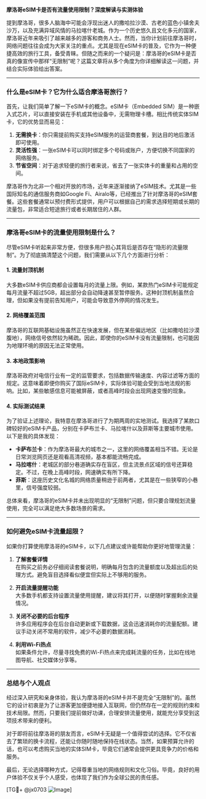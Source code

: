 **摩洛哥eSIM卡是否有流量使用限制？深度解读与实测体验**

提到摩洛哥，很多人脑海中可能会浮现出迷人的撒哈拉沙漠、古老的蓝色小镇舍夫沙万，以及充满异域风情的马拉喀什老城。作为一个历史悠久且文化多元的国家，摩洛哥近年来吸引了越来越多的游客和商务人士。然而，当你计划前往摩洛哥时，网络问题往往会成为大家关注的重点。尤其是现在eSIM卡的普及，它作为一种便捷高效的旅行工具，备受青睐。但随之而来的一个疑问是：摩洛哥的eSIM卡是否真的像宣传中那样“无限制”呢？这篇文章将从多个角度为你详细解读这一问题，并结合实际体验给出答案。

---

### **什么是eSIM卡？它为什么适合摩洛哥旅行？**

首先，让我们简单了解一下eSIM卡的概念。eSIM卡（Embedded SIM）是一种嵌入式芯片，可以直接安装在手机或其他设备中，无需物理卡槽。相比传统实体SIM卡，它的优势显而易见：

1. **无需换卡**：你只需提前购买支持eSIM服务的运营商套餐，到达目的地后激活即可使用。
2. **灵活性强**：一张eSIM卡可以同时绑定多个号码或账户，方便切换不同国家的网络服务。
3. **节省空间**：对于追求轻便的旅行者来说，省去了一张实体卡的重量和占用的空间。

摩洛哥作为北非一个相对开放的市场，近年来逐渐接纳了eSIM技术。尤其是一些国际知名的通信服务商如Google Fi、Airalo等，已经推出了针对摩洛哥的eSIM套餐。这些套餐通常以预付费形式提供，用户可以根据自己的需求选择短期或长期的流量包，非常适合短途旅行或者长期居住的人群。

---

### **摩洛哥eSIM卡的流量使用限制是什么？**

尽管eSIM卡听起来非常方便，但很多用户担心其背后是否存在“隐形的流量限制”。为了彻底搞清楚这个问题，我们需要从以下几个方面进行分析：

#### **1. 流量封顶机制**
大多数eSIM卡供应商都会设置每月的流量上限。例如，某款热门eSIM卡可能规定每月流量不超过5GB，超出部分会自动降速甚至暂停服务。这种封顶机制虽然合理，但如果没有提前告知用户，可能会导致意外停网的情况发生。

#### **2. 网络覆盖范围**
摩洛哥的互联网基础设施虽然正在快速发展，但在某些偏远地区（比如撒哈拉沙漠腹地），网络信号依然较为稀疏。因此，即使你的eSIM卡没有流量限制，也可能因为地理环境的原因无法正常使用。

#### **3. 本地政策影响**
摩洛哥政府对电信行业有一定的监管要求，包括数据传输速度、内容过滤等方面的规定。这意味着即便你购买了国际eSIM卡，实际体验可能会受到当地法规的影响。比如，某些敏感信息可能被屏蔽，或者高峰时段会出现网速变慢的现象。

#### **4. 实际测试结果**
为了验证上述理论，我特意在摩洛哥进行了为期两周的实地测试。我选择了某款口碑较好的eSIM卡产品，分别在卡萨布兰卡、马拉喀什以及菲斯等主要城市使用。以下是我的具体发现：

- **卡萨布兰卡**：作为摩洛哥最大的城市之一，这里的网络覆盖相当不错。无论是日常浏览网页还是观看高清视频，基本都能流畅完成。
- **马拉喀什**：老城区的部分巷道确实存在盲区，但主流景点区域的信号还算稳定。不过，在晚上高峰时段，网速确实有所下降。
- **菲斯**：这座历史文化名城的网络质量稍逊于前两者，尤其是在一些狭窄的小巷里，信号强度较弱。

总体来看，摩洛哥的eSIM卡并未出现明显的“无限制”问题，但只要合理规划流量使用，完全可以满足绝大多数场景的需求。

---

### **如何避免eSIM卡流量超限？**

如果你打算使用摩洛哥的eSIM卡，以下几点建议或许能帮助你更好地管理流量：

1. **了解套餐详情**  
   在购买之前务必仔细阅读套餐说明，明确每月包含的流量额度以及超出后的处理方式。避免盲目选择看似便宜但实际上不够用的服务。

2. **开启流量提醒功能**  
   大多数手机都支持设置流量使用提醒，建议将其打开，以便随时掌握剩余流量情况。

3. **关闭不必要的后台程序**  
   许多应用程序会在后台自动更新或下载数据，这会迅速消耗你的流量配额。建议手动关闭不常用的软件，减少不必要的数据消耗。

4. **利用Wi-Fi热点**  
   如果条件允许，尽量寻找免费的Wi-Fi热点来完成耗流量的任务，比如在线地图导航、社交媒体分享等。

---

### **总结与个人观点**

经过深入研究和亲身体验，我认为摩洛哥的eSIM卡并不是完全“无限制”的。虽然它的设计初衷是为了让游客更加便捷地接入互联网，但仍然存在一定的规则约束和技术局限。然而，只要我们提前做好功课，合理安排流量使用，就能充分享受到这项技术带来的便利。

对于即将前往摩洛哥的朋友而言，eSIM卡无疑是一个值得尝试的选择。它不仅省去了繁琐的换卡流程，还能让你随时随地保持在线状态。当然，如果预算允许的话，也可以考虑购买当地的实体SIM卡，毕竟它们通常会提供更具竞争力的价格和服务。

最后，无论选择哪种方式，记得尊重当地的网络规则和文化习俗。毕竟，良好的用户体验不仅关乎个人感受，也体现了我们作为全球公民的责任感。

[TG💪+ @jx0703 ![Image](https://github.com/user-attachments/assets/dbca1d08-cadb-493c-b0ec-ad6f7a83f270)]